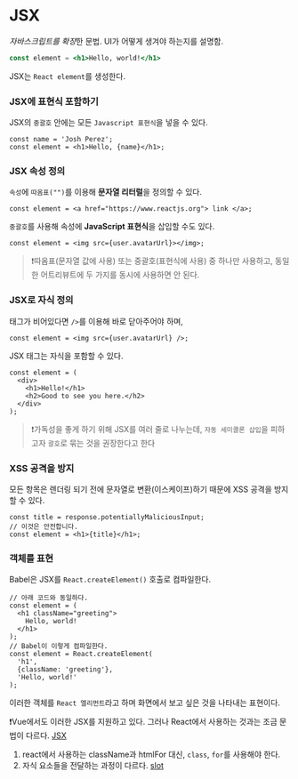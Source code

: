 # JSX

*자바스크립트를 확장*한 문법. UI가 어떻게 생겨야 하는지를 설명함. 

```jsx
const element = <h1>Hello, world!</h1>
```

JSX는 `React element`를 생성한다. 



### JSX에 표현식 포함하기

JSX의 `중괄호` 안에는 모든 `Javascript 표현식`을 넣을 수 있다.

```react
const name = 'Josh Perez';
const element = <h1>Hello, {name}</h1>;
```



### JSX 속성 정의

`속성`에 `따옴표("")`를 이용해 **문자열 리터럴**을 정의할 수 있다.

```react
const element = <a href="https://www.reactjs.org"> link </a>;
```

`중괄호`를 사용해 속성에 **JavaScript 표현식**을 삽입할 수도 있다.

```react
const element = <img src={user.avatarUrl}></img>;
```

> ❗따옴표(문자열 값에 사용) 또는 중괄호(표현식에 사용) 중 하나만 사용하고, 동일한 어트리뷰트에 두 가지를 동시에 사용하면 안 된다.



### JSX로 자식 정의

태그가 비어있다면 `/>`를 이용해 바로 닫아주어야 하며,

```react
const element = <img src={user.avatarUrl} />;
```

JSX 태그는 자식을 포함할 수 있다.

```react
const element = (
  <div>
    <h1>Hello!</h1>
    <h2>Good to see you here.</h2>
  </div>
);
```

> ❗가독성을 좋게 하기 위해 JSX를 여러 줄로 나누는데, `자동 세미콜론 삽입`을 피하고자 `괄호`로 묶는 것을 권장한다고 한다



### XSS 공격을 방지

모든 항목은 렌더링 되기 전에 문자열로 변환(이스케이프)하기 때문에 XSS 공격을 방지할 수 있다.

```react
const title = response.potentiallyMaliciousInput;
// 이것은 안전합니다.
const element = <h1>{title}</h1>;
```



### 객체를 표현

Babel은 JSX를 `React.createElement()` 호출로 컴파일한다.

```react
// 아래 코드와 동일하다.
const element = (
  <h1 className="greeting">
    Hello, world!
  </h1>
);
// Babel이 이렇게 컴파일한다.
const element = React.createElement(
  'h1',
  {className: 'greeting'},
  'Hello, world!'
);
```

이러한 객체를 `React 엘리먼트`라고 하며 화면에서 보고 싶은 것을 나타내는 표현이다.


❗Vue에서도 이러한 JSX를 지원하고 있다. 그러나 React에서 사용하는 것과는 조금 문법이 다르다.
[JSX](https://vuejs.org/guide/extras/render-function.html#jsx-tsx)

1. react에서 사용하는 className과 htmlFor 대신, `class`, `for`를 사용해야 한다.
2. 자식 요소들을 전달하는 과정이 다르다. [slot](https://vuejs.org/guide/extras/render-function.html#passing-slots)
